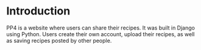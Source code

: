 # Introduction

PP4 is a website where users can share their recipes. It was built in Django using Python. Users create their own account, upload their recipes, as well as saving recipes posted by other people.